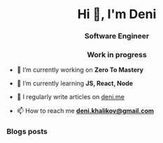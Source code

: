 <h1 align="center">Hi 👋, I'm Deni</h1>
<h3 align="center">Software Engineer</h3>
<h3 align="center">Work in progress</h3>



- 🔭 I’m currently working on **Zero To Mastery**

- 🌱 I’m currently learning **JS, React, Node**

- 📝 I regularly write articles on [deni.me](deni.me)

- 📫 How to reach me **deni.khalikov@gmail.com**

### Blogs posts
<!-- BLOG-POST-LIST:START -->
<!-- BLOG-POST-LIST:END -->

